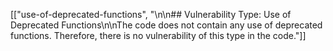 [["use-of-deprecated-functions", "\n\n## Vulnerability Type: Use of Deprecated Functions\n\nThe code does not contain any use of deprecated functions. Therefore, there is no vulnerability of this type in the code."]]